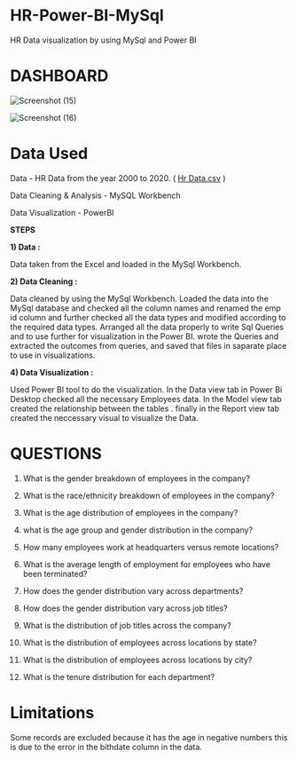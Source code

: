 # HR-Power-BI-MySql
HR Data visualization by using MySql and Power BI





# DASHBOARD
![Screenshot (15)](https://github.com/TejeshDs/Power-Bi-project-1/assets/151847161/662558b8-8d08-4584-91de-12f4fa73e4be)

![Screenshot (16)](https://github.com/TejeshDs/Power-Bi-project-1/assets/151847161/4398b664-a4bb-45d3-b865-e31a1bd8ef88)

# 
# **Data Used**

Data - HR Data from the year 2000 to 2020.  ( [Hr Data.csv](https://github.com/TejeshDs/Power-Bi-project-1/files/13583407/Hr.Data.csv) )

Data Cleaning & Analysis - MySQL Workbench

Data Visualization - PowerBI

**STEPS**

**1) Data :**

   Data taken from the Excel and loaded in the MySql Workbench.


**2) Data Cleaning :**

   Data cleaned by using the MySql Workbench. Loaded the data into the MySql database and checked all the column names and renamed the 
   emp id column and further checked all the data types and modified according to the required data types. Arranged all the data 
   properly to write Sql Queries and to use further for visualization in the Power BI. wrote the Queries and extracted the outcomes 
   from queries, and saved that files in saparate place to use in visualizations.

**4) Data Visualization :**    

   Used Power BI tool to do the visualization. In the Data view tab in Power Bi Desktop checked all the necessary Employees data. In the 
   Model view tab created the relationship between the tables . finally in the Report view tab created the neccessary visual to visualize 
   the Data.


# **QUESTIONS**

 1. What is the gender breakdown of employees in the company?

 2. What is the race/ethnicity breakdown of employees in the company?
 
 3. What is the age distribution of employees in the company?

 4. what is the age group and gender distribution in  the company?


 5. How many employees work at headquarters versus remote locations?


 6. What is the average length of employment for employees who have been terminated?


 7. How does the gender distribution vary across departments?


 8.  How does the gender distribution vary across job titles?


 9. What is the distribution of job titles across the company?


 10. What is the distribution of employees across locations by state?


 11.   What is the distribution of employees across locations by city?


 12. What is the tenure distribution for each department?







# Limitations

 Some records are excluded because it has the age in negative numbers this is due to the error in the bithdate column in the data.



